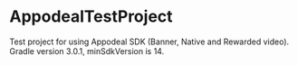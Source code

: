 # AppodealTestProject

Test project for using Appodeal SDK (Banner, Native and Rewarded video). Gradle version 3.0.1, minSdkVersion is 14.
